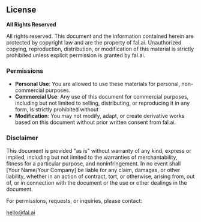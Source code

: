 ## License

**All Rights Reserved**

All rights reserved. This document and the information contained herein are protected by copyright law and are the property of fal.ai. Unauthorized copying, reproduction, distribution, or modification of this material is strictly prohibited unless explicit permission is granted by fal.ai.

### Permissions

- **Personal Use**: You are allowed to use these materials for personal, non-commercial purposes.
- **Commercial Use**: Any use of this document for commercial purposes, including but not limited to selling, distributing, or reproducing it in any form, is strictly prohibited without
- **Modification**: You may not modify, adapt, or create derivative works based on this document without prior written consent from fal.ai.

### Disclaimer

This document is provided "as is" without warranty of any kind, express or implied, including but not limited to the warranties of merchantability, fitness for a particular purpose, and noninfringement. In no event shall [Your Name/Your Company] be liable for any claim, damages, or other liability, whether in an action of contract, tort, or otherwise, arising from, out of, or in connection with the document or the use or other dealings in the document.

For permissions, requests, or inquiries, please contact:

hello@fal.ai
